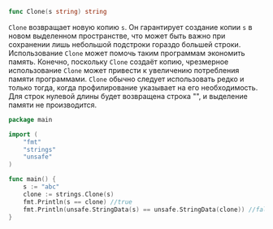 ```go
func Clone(s string) string
```

`Clone` возвращает новую копию `s`. Он гарантирует создание копии `s` в новом выделенном пространстве, что может быть важно при сохранении лишь небольшой подстроки гораздо большей строки. Использование `Clone` может помочь таким программам экономить память. Конечно, поскольку `Clone` создаёт копию, чрезмерное использование `Clone` может привести к увеличению потребления памяти программами. `Clone` обычно следует использовать редко и только тогда, когда профилирование указывает на его необходимость. Для строк нулевой длины будет возвращена строка "", и выделение памяти не производится.

```go
package main

import (
	"fmt"
	"strings"
	"unsafe"
)

func main() {
	s := "abc"
	clone := strings.Clone(s)
	fmt.Println(s == clone) //true
	fmt.Println(unsafe.StringData(s) == unsafe.StringData(clone)) //false
}
```